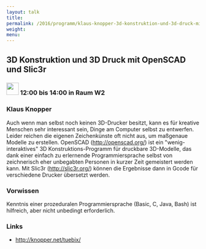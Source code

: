```yaml
---
layout: talk
title:
permalink: /2016/programm/klaus-knopper-3d-konstruktion-und-3d-druck-mit-openscad-und-slic3r/
weight:
menu:
---
```

## 3D Konstruktion und 3D Druck mit OpenSCAD und Slic3r

### <img height = "32" src="../../../images/workshop.svg"> 12:00 bis 14:00 in Raum W2

### Klaus Knopper

Auch wenn man selbst noch keinen 3D-Drucker besitzt, kann es für kreative Menschen sehr interessant sein, Dinge am Computer selbst zu entwerfen. Leider reichen die eigenen Zeichenkünste oft nicht aus, um maßgenaue Modelle zu erstellen. OpenSCAD (<a href="http://openscad.org" target="_blank">http://openscad.org/</a>) ist ein "wenig-interaktives" 3D Konstruktions-Programm für druckbare 3D-Modelle, das dank einer einfach zu erlernende Programmiersprache selbst von zeichnerisch eher unbegabten Personen in kurzer Zeit gemeistert werden kann. Mit Slic3r (<a href="http://slic3r.org/" target="_blank">http://slic3r.org/</a>) können die Ergebnisse dann in Gcode für verschiedene Drucker übersetzt werden. 

### Vorwissen

Kenntnis einer prozeduralen Programmiersprache (Basic, C, Java, Bash) ist hilfreich, aber nicht unbedingt erforderlich.

### Links

- <a href="http://knopper.net/tuebix/" target="_blank">http://knopper.net/tuebix/</a>
